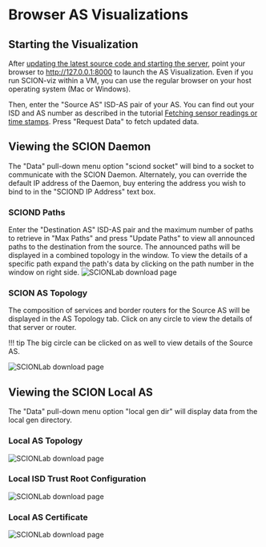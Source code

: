 # Browser AS Visualizations

## Starting the Visualization
After [updating the latest source code and starting the server](/as_visualization/running_asviz), point your browser to <a href="http://127.0.0.1:8000" target="_blank">http://127.0.0.1:8000</a> to launch the AS Visualization. Even if you run SCION-viz within a VM, you can use the regular browser on your host operating system (Mac or Windows).

Then, enter the "Source AS" ISD-AS pair of your AS. You can find out your ISD and AS number as described in the tutorial [Fetching sensor readings or time stamps](/sample_projects/fetch_sensor_readings.md). Press "Request Data" to fetch updated data.

## Viewing the SCION Daemon
The "Data" pull-down menu option "sciond socket" will bind to a socket to communicate with the SCION Daemon. Alternately, you can override the default IP address of the Daemon, buy entering the address you wish to bind to in the "SCIOND IP Address" text box.

### SCIOND Paths
Enter the "Destination AS" ISD-AS pair and the maximum number of paths to retrieve in "Max Paths" and press "Update Paths" to view all announced paths to the destination from the source.
The announced paths will be displayed in a combined topology in the window.
To view the details of a specific path expand the path's data by clicking on the path number in the window on right side.
![SCIONLab download page](/images/sciond-paths.png)

### SCION AS Topology
The composition of services and border routers for the Source AS will be displayed in the AS Topology tab. Click on any circle to view the details of that server or router.

!!! tip
    The big circle can be clicked on as well to view details of the Source AS.

![SCIONLab download page](/images/sciond_astopo.png)

## Viewing the SCION Local AS
The "Data" pull-down menu option "local gen dir" will display data from the local gen directory.

### Local AS Topology
![SCIONLab download page](/images/gendir_astopo.png)

### Local ISD Trust Root Configuration
![SCIONLab download page](/images/gendir_trc.png)

### Local AS Certificate
![SCIONLab download page](/images/gendir_crt.png)
